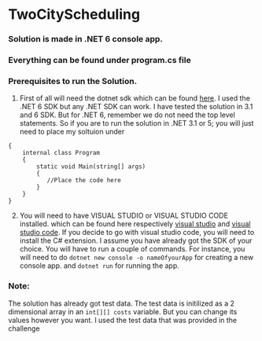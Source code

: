 # TwoCityScheduling

### Solution is made in .NET 6 console app. 
### Everything can be found under program.cs file

### Prerequisites to run the Solution. 
1. First of all will need the dotnet sdk which can be found [here](https://dotnet.microsoft.com/en-us/download). I used the .NET 6 SDK but any .NET SDK can work. 
I have tested the solution in 3.1 and 6 SDK. But for .NET 6, remember we do not need the top level statements. So if you are to run the solution in .NET 3.1 or 5; you will just need to place my soltuion under 
```namespace yournamespace
{
    internal class Program
    {
        static void Main(string[] args)
        {
           //Place the code here
        }
    }
}
```

2. You will need to have VISUAL STUDIO or VISUAL STUDIO CODE installed. which can be found here respectively [visual studio](https://visualstudio.microsoft.com/) and [visual studio code](https://code.visualstudio.com/). If you decide to go with visual studio code, you will need to install the C# extension. I assume you have already got the SDK of your choice. You will have to run a couple of commands. For instance, you will need to do `dotnet new console -o nameOfyourApp` for creating a new console app. and `dotnet run` for running the app. 

### Note: 
The solution has already got test data. The test data is initilized as a 2 dimensional array in an `int[][] costs` variable. But you can change its values however you want. I used the test data that was provided in the challenge
